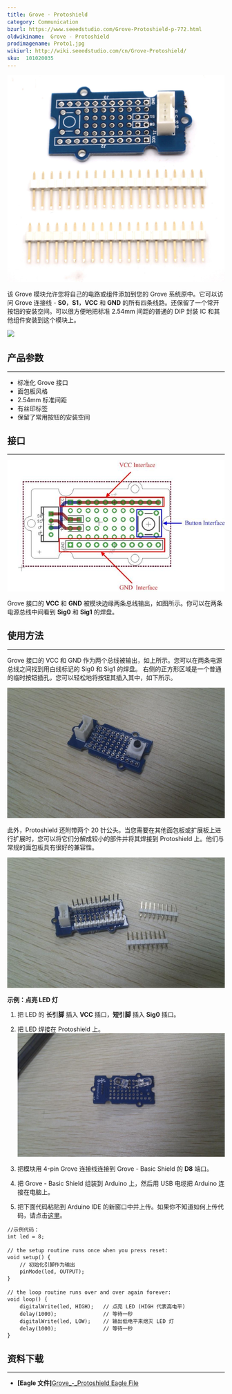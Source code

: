 ```yaml
---
title: Grove - Protoshield
category: Communication
bzurl: https://www.seeedstudio.com/Grove-Protoshield-p-772.html
oldwikiname:  Grove - Protoshield
prodimagename: Proto1.jpg
wikiurl: http://wiki.seeedstudio.com/cn/Grove-Protoshield/
sku:  101020035
---
```

![](https://github.com/SeeedDocument/Grove-Protoshield/raw/master/img/Proto1.jpg)

该 Grove 模块允许您将自己的电路或组件添加到您的 Grove 系统原中。它可以访问 Grove 连接线 - **S0**，**S1**，**VCC** 和 **GND** 的所有四条线路。还保留了一个常开按钮的安装空间。可以很方便地把标准 2.54mm 间距的普通的 DIP 封装 IC 和其他组件安装到这个模块上。

[![](https://github.com/SeeedDocument/wiki_chinese/raw/master/docs/images/click_to_buy.PNG)](https://item.taobao.com/item.htm?spm=a1z10.3-c.w4002-11172317909.11.45a7b93mjl5aJ&id=534675965071)

##  产品参数
---
*   标准化 Grove 接口
*   面包板风格
*   2.54mm 标准间距
*   有丝印标签
*   保留了常用按钮的安装空间

##  接口
---
![](https://github.com/SeeedDocument/Grove-Protoshield/raw/master/img/Grove-Protoshield_Interface_1.jpg)

Grove 接口的 **VCC** 和 **GND** 被模块边缘两条总线输出，如图所示。你可以在两条电源总线中间看到 **Sig0** 和 **Sig1** 的焊盘。

##  使用方法
---
Grove 接口的 VCC 和 GND 作为两个总线被输出，如上所示。您可以在两条电源总线之间找到用白线标记的 Sig0 和 Sig1 的焊盘。
右侧的正方形区域是一个普通的临时按钮插孔，您可以轻松地将按钮其插入其中，如下所示。

![](https://github.com/SeeedDocument/Grove-Protoshield/raw/master/img/Protoshield1.jpg)

此外，Protoshield 还附带两个 20 针公头。当您需要在其他面包板或扩展板上进行扩展时，您可以将它们分解成较小的部件并将其焊接到 Protoshield 上。他们与常规的面包板具有很好的兼容性。

![](https://github.com/SeeedDocument/Grove-Protoshield/raw/master/img/Protoshield2.jpg)

**示例：点亮 LED 灯**

1. 把 LED 的 **长引脚** 插入 **VCC** 插口，**短引脚** 插入 **Sig0** 插口。

2. 把 LED 焊接在 Protoshield 上。
![](https://github.com/SeeedDocument/Grove-Protoshield/raw/master/img/Proshield3.jpg)

3. 把模块用 4-pin Grove 连接线连接到 Grove - Basic Shield 的 **D8** 端口。

4. 把 Grove - Basic Shield 组装到 Arduino 上，然后用 USB 电缆把 Arduino 连接在电脑上。

5. 把下面代码粘贴到 Arduino IDE 的新窗口中并上传。如果你不知道如何上传代码，请点击[这里](http://wiki.seeedstudio.com/wiki/Upload_Code)。

```
//示例代码：
int led = 8;

// the setup routine runs once when you press reset:
void setup() {
    // 初始化引脚作为输出
    pinMode(led, OUTPUT);
}

// the loop routine runs over and over again forever:
void loop() {
    digitalWrite(led, HIGH);   // 点亮 LED (HIGH 代表高电平)
    delay(1000);               // 等待一秒
    digitalWrite(led, LOW);    // 输出低电平来熄灭 LED 灯
    delay(1000);               // 等待一秒
}
```

##  资料下载
---
- **[Eagle 文件]**[Grove_-_Protoshield Eagle File](https://github.com/SeeedDocument/Grove-Protoshield/raw/master/res/Grove-Protoshield_v1.0_Source_File.zip)
